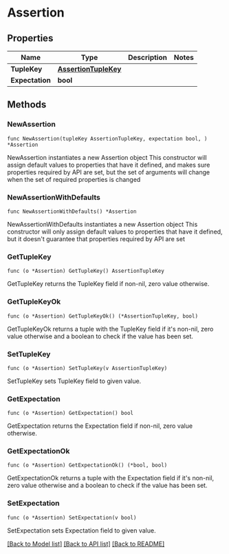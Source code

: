 # Assertion

## Properties

Name | Type | Description | Notes
------------ | ------------- | ------------- | -------------
**TupleKey** | [**AssertionTupleKey**](AssertionTupleKey.md) |  | 
**Expectation** | **bool** |  | 

## Methods

### NewAssertion

`func NewAssertion(tupleKey AssertionTupleKey, expectation bool, ) *Assertion`

NewAssertion instantiates a new Assertion object
This constructor will assign default values to properties that have it defined,
and makes sure properties required by API are set, but the set of arguments
will change when the set of required properties is changed

### NewAssertionWithDefaults

`func NewAssertionWithDefaults() *Assertion`

NewAssertionWithDefaults instantiates a new Assertion object
This constructor will only assign default values to properties that have it defined,
but it doesn't guarantee that properties required by API are set

### GetTupleKey

`func (o *Assertion) GetTupleKey() AssertionTupleKey`

GetTupleKey returns the TupleKey field if non-nil, zero value otherwise.

### GetTupleKeyOk

`func (o *Assertion) GetTupleKeyOk() (*AssertionTupleKey, bool)`

GetTupleKeyOk returns a tuple with the TupleKey field if it's non-nil, zero value otherwise
and a boolean to check if the value has been set.

### SetTupleKey

`func (o *Assertion) SetTupleKey(v AssertionTupleKey)`

SetTupleKey sets TupleKey field to given value.


### GetExpectation

`func (o *Assertion) GetExpectation() bool`

GetExpectation returns the Expectation field if non-nil, zero value otherwise.

### GetExpectationOk

`func (o *Assertion) GetExpectationOk() (*bool, bool)`

GetExpectationOk returns a tuple with the Expectation field if it's non-nil, zero value otherwise
and a boolean to check if the value has been set.

### SetExpectation

`func (o *Assertion) SetExpectation(v bool)`

SetExpectation sets Expectation field to given value.



[[Back to Model list]](../README.md#documentation-for-models) [[Back to API list]](../README.md#documentation-for-api-endpoints) [[Back to README]](../README.md)



